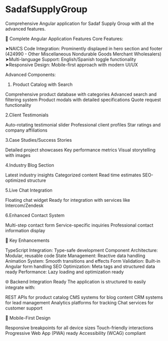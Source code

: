 # SadafSupplyGroup

Comprehensive Angular application for Sadaf Supply Group with all the advanced features.

🚀 Complete Angular Application Features
Core Features:

➤NAICS Code Integration: Prominently displayed in hero section and footer (424990 - Other Miscellaneous Nondurable Goods Merchant Wholesalers)
➤Multi-language Support: English/Spanish toggle functionality
➤Responsive Design: Mobile-first approach with modern UI/UX

Advanced Components:

1. Product Catalog with Search

Comprehensive product database with categories
Advanced search and filtering system
Product modals with detailed specifications
Quote request functionality

2.Client Testimonials

Auto-rotating testimonial slider
Professional client profiles
Star ratings and company affiliations

3.Case Studies/Success Stories

Detailed project showcases
Key performance metrics
Visual storytelling with images

4.Industry Blog Section

Latest industry insights
Categorized content
Read time estimates
SEO-optimized structure

5.Live Chat Integration

Floating chat widget
Ready for integration with services like Intercom/Zendesk

6.Enhanced Contact System

Multi-step contact form
Service-specific inquiries
Professional contact information display

🎨 Key Enhancements

TypeScript Integration: Type-safe development
Component Architecture: Modular, reusable code
State Management: Reactive data handling
Animation System: Smooth transitions and effects
Form Validation: Built-in Angular form handling
SEO Optimization: Meta tags and structured data ready
Performance: Lazy loading and optimization ready

🌐 Backend Integration Ready
The application is structured to easily integrate with:

REST APIs for product catalog
CMS systems for blog content
CRM systems for lead management
Analytics platforms for tracking
Chat services for customer support

📱 Mobile-First Design

Responsive breakpoints for all device sizes
Touch-friendly interactions
Progressive Web App (PWA) ready
Accessibility (WCAG) compliant
